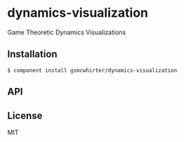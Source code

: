 
# dynamics-visualization

  Game Theoretic Dynamics Visualizations

## Installation

    $ component install gsmcwhirter/dynamics-visualization

## API

   

## License

  MIT
